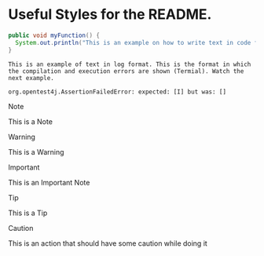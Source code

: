 # Useful Styles for the README.

```java
public void myFunction() {
  System.out.println("This is an example on how to write text in code format for Java in the README");
}
````

```log
This is an example of text in log format. This is the format in which the compilation and execution errors are shown (Termial). Watch the next example.
```

```log
org.opentest4j.AssertionFailedError: expected: [I] but was: []
```

> [!NOTE]
> This is a Note

> [!WARNING]
> This is a Warning

> [!IMPORTANT]
> This is an Important Note

> [!TIP]
> This is a Tip

> [!CAUTION]
> This is an action that should have some caution while doing it
